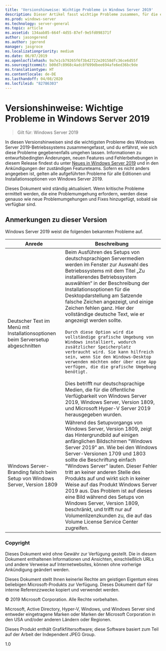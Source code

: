 ```yaml
---
title: 'Versionshinweise: Wichtige Probleme in Windows Server 2019'
description: Dieser Artikel fasst wichtige Probleme zusammen, für die eine Problemumgehung erforderlich ist, um Abstürze, das Aufhängen des Systems, Installationsfehler und Datenverluste zu verhindern.
ms.prod: windows-server
ms.technology: server-general
ms.topic: article
ms.assetid: 134aab85-664f-4d55-87ef-9e5fd098371f
author: jasongerend
ms.author: jgerend
manager: jasgroce
ms.localizationpriority: medium
ms.date: 06/07/2019
ms.openlocfilehash: 9a7e1cb79265f6f3b42722e20158dfc36ce6d55f
ms.sourcegitcommit: b00d7c8968c4adc8f699dbee694afe6ed36bc9de
ms.translationtype: HT
ms.contentlocale: de-DE
ms.lasthandoff: 04/08/2020
ms.locfileid: "82786303"
---
```

# <a name="release-notes---important-issues-in-windows-server-2019"></a>Versionshinweise: Wichtige Probleme in Windows Server 2019

>Gilt für: Windows Server 2019

In diesen Versionshinweisen sind die wichtigsten Probleme des Windows Server 2019-Betriebssystems zusammengefasst, und du erfährst, wie sich diese Probleme gegebenenfalls umgehen lassen. Informationen zu entwurfsbedingten Änderungen, neuen Features und Fehlerbehebungen in diesem Release findest du unter [Neues in Windows Server 2019](whats-new-19.md) und in den Ankündigungen der zuständigen Featureteams. Sofern es nicht anders angegeben ist, gelten alle aufgeführten Probleme für alle Editionen und Installationsoptionen von Windows Server 2019.  

Dieses Dokument wird ständig aktualisiert. Wenn kritische Probleme ermittelt werden, die eine Problemumgehung erfordern, werden diese genauso wie neue Problemumgehungen und Fixes hinzugefügt, sobald sie verfügbar sind.  

## <a name="release-notes"></a>Anmerkungen zu dieser Version

Windows Server 2019 weist die folgenden bekannten Probleme auf.

| Anrede         | Beschreibung                            |
| -----         | -----------                            |
| Deutscher Text im Menü mit Installationsoptionen beim Serversetup abgeschnitten | Beim Ausführen des Setups von deutschsprachigen Servermedien werden im Fenster zur Auswahl des Betriebssystems mit dem Titel „Zu installierendes Betriebssystem auswählen“ in der Beschreibung der Installationsoptionen für die Desktopdarstellung am Satzende falsche Zeichen angezeigt, und einige Zeichen fehlen ganz. Hier der vollständige deutsche Text, wie er angezeigt werden sollte.<br/>      <br/>`Durch diese Option wird die vollständige grafische Umgebung von Windows installiert, wodurch zusätzlicher Speicherplatz verbraucht wird. Sie kann hilfreich sein, wenn Sie den Windows-Desktop verwenden möchten oder über eine App verfügen, die die grafische Umgebung benötigt.` <br><br>Dies betrifft nur deutschsprachige Medien, die für die öffentliche Verfügbarkeit von Windows Server 2019, Windows Server, Version 1809, und Microsoft Hyper-V Server 2019 herausgegeben wurden.|
| Windows Server-Branding falsch beim Setup von Windows Server, Version 1809 | Während des Setupvorgangs von Windows Server, Version 1809, zeigt das Hintergrundbild auf einigen anfänglichen Bildschirmen &quot;Windows Server 2019&quot; an.  Wie bei den Windows Server-Versionen 1709 und 1803 sollte die Beschriftung einfach &quot;Windows Server&quot; lauten.  Dieser Fehler tritt an keiner anderen Stelle des Produkts auf und wirkt sich in keiner Weise auf das Produkt Windows Server 2019 aus.  Das Problem ist auf dieses eine Bild während des Setups von Windows Server, Version 1809, beschränkt, und trifft nur auf Volumenlizenzkunden zu, die auf das Volume License Service Center zugreifen.<br/> |

### <a name="copyright"></a>Copyright

Dieses Dokument wird ohne Gewähr zur Verfügung gestellt. Die in diesem Dokument enthaltenen Informationen und Ansichten, einschließlich URLs und andere Verweise auf Internetwebsites, können ohne vorherige Ankündigung geändert werden.  

Dieses Dokument stellt Ihnen keinerlei Rechte am geistigen Eigentum eines beliebigen Microsoft-Produkts zur Verfügung. Dieses Dokument darf für interne Referenzzwecke kopiert und verwendet werden.

&copy; 2019 Microsoft Corporation. Alle Rechte vorbehalten.  

Microsoft, Active Directory, Hyper-V, Windows, und Windows Server sind entweder eingetragene Marken oder Marken der Microsoft Corporation in den USA und/oder anderen Ländern oder Regionen.  

Dieses Produkt enthält Grafikfiltersoftware; diese Software basiert zum Teil auf der Arbeit der Independent JPEG Group.  


1.0  
